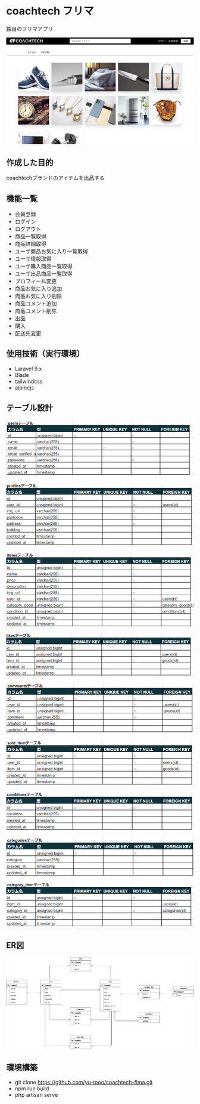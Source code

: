 # coachtech フリマ
 独自のフリマアプリ

![Alt text](storage/image/home.png)
## 作成した目的
coachtechブランドのアイテムを出品する

## 機能一覧
- 会員登録
- ログイン
- ログアウト
- 商品一覧取得
- 商品詳細取得
- ユーザ商品お気に入り一覧取得
- ユーザ情報取得
- ユーザ購入商品一覧取得
- ユーザ出品商品一覧取得
- プロフィール変更
- 商品お気に入り追加
- 商品お気に入り削除
- 商品コメント追加
- 商品コメント削除
- 出品
- 購入
- 配送先変更


## 使用技術（実行環境）
- Laravel 9.x
- Blade
- tailwindcss
- alpinejs

## テーブル設計
![Alt text](storage/image/usersTable.png)

![Alt text](storage/image/profilesTable.png)

![Alt text](storage/image/itemsTable.png)

![Alt text](storage/image/likesTable.png)

![Alt text](storage/image/commentsTable.png)

![Alt text](storage/image/sold_itemTable.png)

![Alt text](storage/image/conditionsTable.png)

![Alt text](storage/image/categoriesTable.png)

![Alt text](storage/image/category_itemTable.png)

## ER図
![Alt text](storage/image/ER_figure.png)

## 環境構築
- git clone https://github.com/yu-tooo/coachtech-flma.git
- npm run build
- php artisan serve